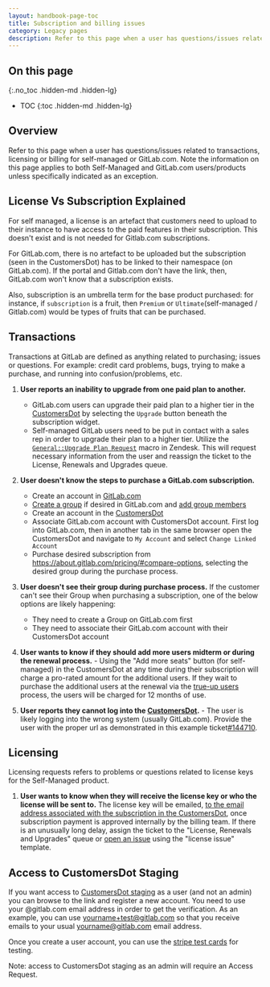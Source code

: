 ```yaml
---
layout: handbook-page-toc
title: Subscription and billing issues
category: Legacy pages
description: Refer to this page when a user has questions/issues related to transactions, licensing or billing for self-managed or GitLab.com.
---
```


## On this page
{:.no_toc .hidden-md .hidden-lg}

- TOC
{:toc .hidden-md .hidden-lg}
## Overview

Refer to this page when a user has questions/issues related to transactions, licensing or billing for self-managed or GitLab.com. Note the information on this page applies to both Self-Managed and GitLab.com users/products unless specifically indicated as an exception.

## License Vs Subscription Explained

For self managed, a license is an artefact that customers need to upload to their instance to have access to the paid features in their subscription. This doesn't exist and is not needed for Gitlab.com subscriptions.

For GitLab.com, there is no artefact to be uploaded but the subscription (seen in the CustomersDot) has to be linked to their namespace (on GitLab.com). If the portal and Gitlab.com don't have the link, then, GitLab.com won't know that a subscription exists.

Also, subscription is an umbrella term for the base product purchased: for instance, if `subscription` is a fruit, then `Premium` or `Ultimate`(self-managed / Gitlab.com) would be types of fruits that can be purchased.

## Transactions

Transactions at GitLab are defined as anything related to purchasing; issues or questions. For example: credit card problems, bugs, trying to make a purchase, and running into confusion/problems, etc.

1. **User reports an inability to upgrade from one paid plan to another.**

    - GitLab.com users can upgrade their paid plan to a higher tier in the [CustomersDot](https://customers.gitlab.com/customers/sign_in) by selecting the `Upgrade` button beneath the subscription widget.
    - Self-managed GitLab users need to be put in contact with a sales rep in order to upgrade their plan to a higher tier. Utilize the [`General::Upgrade Plan Request`](https://gitlab.com/search?utf8=%E2%9C%93&group_id=2573624&project_id=17008590&scope=&search_code=true&snippets=false&repository_ref=master&nav_source=navbar&search=id%3A+360089766413) macro in Zendesk. This will request necessary information from the user and reassign the ticket to the License, Renewals and Upgrades queue.

1. **User doesn't know the steps to purchase a GitLab.com subscription.**

   - Create an account in [GitLab.com](https://gitlab.com/users/sign_in)
   - [Create a group](https://docs.gitlab.com/ee/user/group/#create-a-new-group) if desired in GitLab.com and [add group members](https://docs.gitlab.com/ee/user/group/#add-users-to-a-group)
   - Create an account in the [CustomersDot](https://customers.gitlab.com/customers/sign_up)
   - Associate GitLab.com account with CustomersDot account. First log into GitLab.com, then in another tab in the same browser open the CustomersDot and navigate to `My Account` and select `Change Linked Account`
   - Purchase desired subscription from https://about.gitlab.com/pricing/#compare-options, selecting the desired group during the purchase process.

1. **User doesn't see their group during purchase process.** If the customer can't see their Group when purchasing a subscription, one of the below options are likely happening:
   - They need to create a Group on GitLab.com first
   - They need to associate their GitLab.com account with their CustomersDot account

1. **User wants to know if they should add more users midterm or during the renewal process.** - Using the "Add more seats" button (for self-managed) in the CustomersDot at any time during their subscription will charge a pro-rated amount for the additional users. If they wait to purchase the additional users at the renewal via the [true-up users](https://about.gitlab.com/pricing/licensing-faq/#what-does-users-over-license-mean) process, the users will be charged for 12 months of use.

1. **User reports they cannot log into the [CustomersDot](https://customers.gitlab.com/customers/sign_in).** - The user is likely logging into the wrong system (usually GitLab.com). Provide the user with the proper url as demonstrated in this example ticket[#144710](https://gitlab.zendesk.com/agent/tickets/144710).

## Licensing
Licensing requests refers to problems or questions related to license keys for the Self-Managed product.

1. **User wants to know when they will receive the license key or who the license will be sent to.** The license key will be emailed, [to the email address associated with the subscription in the CustomersDot](https://gitlab.com/gitlab-org/customers-gitlab-com/-/issues/1044#note_318221832), once subscription payment is approved internally by the billing team.  If there is an unusually long delay, assign the ticket to the "License, Renewals and Upgrades" queue or [open an issue](https://gitlab.com/gitlab-com/support/internal-requests/issues/new?issuable_template=license%20issue) using the "license issue" template.

## Access to CustomersDot Staging

If you want access to [CustomersDot staging](https://customers.staging.gitlab.com/customers/sign_in) as a user (and not an admin) you can browse to the link and register a new account. You need to use your @gitlab.com email address in order to get the verification. As an example, you can use yourname+test@gitlab.com so that you receive emails to your usual yourname@gitlab.com email address.

Once you create a user account, you can use the [stripe test cards](https://stripe.com/docs/testing#cards) for testing.

Note: access to CustomersDot staging as an admin will require an Access Request.
